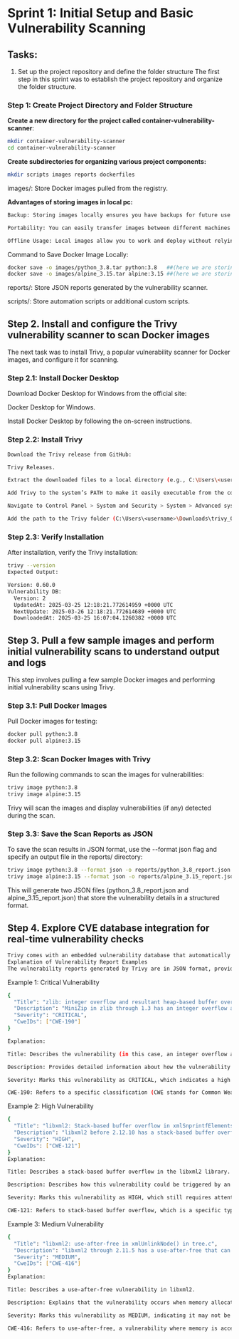 # Sprint 1: Initial Setup and Basic Vulnerability Scanning

## Tasks:
1. Set up the project repository and define the folder structure
The first step in this sprint was to establish the project repository and organize the folder structure.

### Step 1: Create Project Directory and Folder Structure

**Create a new directory for the project called container-vulnerability-scanner**:

```bash
mkdir container-vulnerability-scanner
cd container-vulnerability-scanner
```
**Create subdirectories for organizing various project components:**
```bash
mkdir scripts images reports dockerfiles
```
images/: Store Docker images pulled from the registry.

**Advantages of storing images in local pc:**

```bash
Backup: Storing images locally ensures you have backups for future use or recovery.

Portability: You can easily transfer images between different machines without needing to pull them again.

Offline Usage: Local images allow you to work and deploy without relying on an internet connection.
```
Command to Save Docker Image Locally:
```bash
docker save -o images/python_3.8.tar python:3.8   ##(here we are storing docker images under images directory which we created earlier)
docker save -o images/alpine_3.15.tar alpine:3.15 ##(here we are storing docker images under images directory which we created earlier)
```
reports/: Store JSON reports generated by the vulnerability scanner.

scripts/: Store automation scripts or additional custom scripts.

## Step 2. Install and configure the Trivy vulnerability scanner to scan Docker images
The next task was to install Trivy, a popular vulnerability scanner for Docker images, and configure it for scanning.

### Step 2.1: Install Docker Desktop
Download Docker Desktop for Windows from the official site:

Docker Desktop for Windows.

Install Docker Desktop by following the on-screen instructions.

### Step 2.2: Install Trivy
```bash
Download the Trivy release from GitHub:

Trivy Releases.

Extract the downloaded files to a local directory (e.g., C:\Users\<username>\Downloads\trivy_0.60.0_windows-64bit).

Add Trivy to the system’s PATH to make it easily executable from the command line:

Navigate to Control Panel > System and Security > System > Advanced system settings > Environment Variables.

Add the path to the Trivy folder (C:\Users\<username>\Downloads\trivy_0.60.0_windows-64bit) to the Path variable.
```

### Step 2.3: Verify Installation
After installation, verify the Trivy installation:

```bash
trivy --version
Expected Output:
```
```bash
Version: 0.60.0
Vulnerability DB:
  Version: 2
  UpdatedAt: 2025-03-25 12:18:21.772614959 +0000 UTC
  NextUpdate: 2025-03-26 12:18:21.772614689 +0000 UTC
  DownloadedAt: 2025-03-25 16:07:04.1260382 +0000 UTC
```
## Step 3. Pull a few sample images and perform initial vulnerability scans to understand output and logs
This step involves pulling a few sample Docker images and performing initial vulnerability scans using Trivy.

### Step 3.1: Pull Docker Images
Pull Docker images for testing:

```bash
docker pull python:3.8
docker pull alpine:3.15
```
### Step 3.2: Scan Docker Images with Trivy
Run the following commands to scan the images for vulnerabilities:

```bash
trivy image python:3.8
trivy image alpine:3.15
```
Trivy will scan the images and display vulnerabilities (if any) detected during the scan.

### Step 3.3: Save the Scan Reports as JSON
To save the scan results in JSON format, use the --format json flag and specify an output file in the reports/ directory:

```bash
trivy image python:3.8 --format json -o reports/python_3.8_report.json
trivy image alpine:3.15 --format json -o reports/alpine_3.15_report.json
```
This will generate two JSON files (python_3.8_report.json and alpine_3.15_report.json) that store the vulnerability details in a structured format.

## Step 4. Explore CVE database integration for real-time vulnerability checks
```bash
Trivy comes with an embedded vulnerability database that automatically updates itself on its first run. This enables Trivy to perform real-time vulnerability checks by referencing the most up-to-date CVE (Common Vulnerabilities and Exposures) database.
Explanation of Vulnerability Report Examples
The vulnerability reports generated by Trivy are in JSON format, providing detailed information about the vulnerabilities detected in the Docker images. Below are a few examples of what these vulnerabilities look like:
```
Example 1: Critical Vulnerability
```bash
{
  "Title": "zlib: integer overflow and resultant heap-based buffer overflow in zipOpenNewFileInZip4_6",
  "Description": "MiniZip in zlib through 1.3 has an integer overflow and resultant heap-based buffer overflow in zipOpenNewFileInZip4_6 via a long filename, comment, or extra field. NOTE: MiniZip is not a supported part of the zlib product. NOTE: pyminizip through 0.2.6 is also vulnerable because it bundles an affected zlib version, and exposes the applicable MiniZip code through its compress API.",
  "Severity": "CRITICAL",
  "CweIDs": ["CWE-190"]
}

Explanation:

Title: Describes the vulnerability (in this case, an integer overflow and heap-based buffer overflow in zlib).

Description: Provides detailed information about how the vulnerability occurs, which versions are affected, and potential impacts.

Severity: Marks this vulnerability as CRITICAL, which indicates a high level of severity and an urgent need for remediation.

CWE-190: Refers to a specific classification (CWE stands for Common Weakness Enumeration), identifying the vulnerability as related to integer overflow.
```
Example 2: High Vulnerability
```bash
{
  "Title": "libxml2: Stack-based buffer overflow in xmlSnprintfElements of libxml2",
  "Description": "libxml2 before 2.12.10 has a stack-based buffer overflow in xmlSnprintfElements in valid.c. To exploit this, DTD validation must occur for an untrusted document.",
  "Severity": "HIGH",
  "CweIDs": ["CWE-121"]
}
Explanation:

Title: Describes a stack-based buffer overflow in the libxml2 library.

Description: Describes how this vulnerability could be triggered by an untrusted document or DTD (Document Type Definition).

Severity: Marks this vulnerability as HIGH, which still requires attention but might be less critical than the previous one.

CWE-121: Refers to stack-based buffer overflow, which is a specific type of memory corruption vulnerability.
```
Example 3: Medium Vulnerability
```bash
{
  "Title": "libxml2: use-after-free in xmlUnlinkNode() in tree.c",
  "Description": "libxml2 through 2.11.5 has a use-after-free that can only occur after a certain memory allocation fails. This occurs in xmlUnlinkNode in tree.c.",
  "Severity": "MEDIUM",
  "CweIDs": ["CWE-416"]
}
Explanation:

Title: Describes a use-after-free vulnerability in libxml2.

Description: Explains that the vulnerability occurs when memory allocation fails during a specific operation in tree.c.

Severity: Marks this vulnerability as MEDIUM, indicating it may not be as easily exploitable but still poses a risk.

CWE-416: Refers to use-after-free, a vulnerability where memory is accessed after it has been freed, which can lead to undefined behavior or crashes.
```

